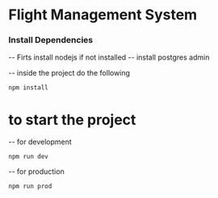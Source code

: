 # Flight Management System

### Install Dependencies
-- Firts install nodejs if not installed
-- install postgres admin

-- inside the project do the following
```
npm install
```
# to start the project
-- for development
```
npm run dev
```

-- for production
```
npm run prod
```